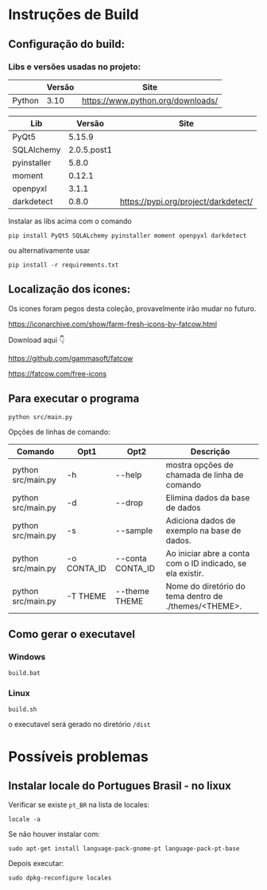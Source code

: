 
# Instruções de Build

## Configuração do build:

### Libs e versões usadas no projeto:

|               | Versão | Site                                   |
|---------------|--------|----------------------------------------|
| Python        | 3.10   | https://www.python.org/downloads/


| Lib                 | Versão       | Site                                 |
|---------------------|--------------|--------------------------------------|
| PyQt5               | 5.15.9       |                                      |
| SQLAlchemy          | 2.0.5.post1  |                                      |
| pyinstaller         | 5.8.0        |                                      |
| moment              | 0.12.1       |                                      |
| openpyxl            | 3.1.1        |                                      |
| darkdetect          | 0.8.0        | https://pypi.org/project/darkdetect/ |


Instalar as libs acima com o comando 

```
pip install PyQt5 SQLALchemy pyinstaller moment openpyxl darkdetect
```
ou alternativamente usar 
```
pip install -r requirements.txt
```

## Localização dos icones:

Os icones foram pegos desta coleção, provavelmente irão mudar no futuro.

https://iconarchive.com/show/farm-fresh-icons-by-fatcow.html

Download aqui 👇

https://github.com/gammasoft/fatcow

https://fatcow.com/free-icons 


## Para executar o programa

```
python src/main.py
```

Opções de linhas de comando:

| Comando            | Opt1    | Opt2   |   Descrição                                                                           |
|--------------------|---------|--------|----------------------------------------------------------------------------|
| python src/main.py | -h | --help   | mostra opções de chamada de linha de comando                                        |
| python src/main.py | -d | --drop   | Elimina dados da base de dados                                                      |
| python src/main.py | -s | --sample | Adiciona dados de exemplo na base de dados.                                         |
| python src/main.py | -o CONTA_ID | --conta CONTA_ID | Ao iniciar abre a conta com o ID indicado, se ela existir.  |
| python src/main.py | -T THEME | --theme THEME | Nome do diretório do tema dentro de ./themes/\<THEME\>.   |


## Como gerar o executavel

### Windows
```
build.bat
```

### Linux
```
build.sh
```

o executavel será gerado no diretório ```/dist```

# Possíveis problemas

## Instalar locale do Portugues Brasil - no lixux

Verificar se existe ``` pt_BR ``` na lista de locales:
```
locale -a
```

Se não houver instalar com:
```
sudo apt-get install language-pack-gnome-pt language-pack-pt-base
```

Depois executar:
```
sudo dpkg-reconfigure locales
```
